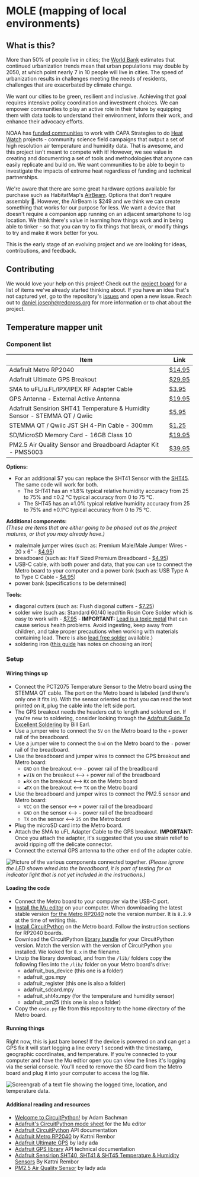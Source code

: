 # MOLE (mapping of local environments)

## What is this?

More than 50% of people live in cities; the [World Bank](https://www.worldbank.org/en/topic/urbandevelopment/overview) estimates that continued urbanization trends mean that urban populations may double by 2050, at which point nearly 7 in 10 people will live in cities. The speed of urbanization results in challenges meeting the needs of residents, challenges that are exacerbated by climate change.

We want our cities to be green, resilient and inclusive. Achieving that goal requires intensive policy coordination and investment choices. We can empower communities to play an active role in their future by equipping them with data tools to understand their environment, inform their work, and enhance their advocacy efforts.

NOAA has [funded communities](https://www.heat.gov/pages/mapping-campaigns) to work with CAPA Strategies to do [Heat Watch](https://www.capastrategies.com/heat-watch) projects - community science field campaigns that output a set of high resolution air temperature and humidity data. That is awesome, and this project isn't meant to compete with it! However, we see value in creating and documenting a set of tools and methodologies that anyone can easily replicate and build on. We want communities to be able to begin to investigate the impacts of extreme heat regardless of funding and technical partnerships.

We're aware that there are some great hardware options available for purchase such as HabitatMap's [AirBeam](https://www.habitatmap.org/airbeam/buy-it-now). Options that don't require assembly 😬. However, the AirBeam is $249 and we think we can create something that works for our purpose for less. We want a device that doesn't require a companion app running on an adjacent smartphone to log location. We think there's value in learning how things work and in being able to tinker - so that you can try to fix things that break, or modify things to try and make it work better for you.

This is the early stage of an evolving project and we are looking for ideas, contributions, and feedback.

## Contributing

We would love your help on this project! Check out the [project board](https://github.com/orgs/AmericanRedCross/projects/2/views/1) for a list of items we've already started thinking about. If you have an idea that's not captured yet, go to the repository's [issues](https://github.com/AmericanRedCross/mapping-of-local-environments/issues/) and open a new issue. Reach out to daniel.joseph@redcross.org for more information or to chat about the project.

## Temperature mapper unit

### Component list

| Item  | Link |
| ------------- | ------------- |
| Adafruit Metro RP2040 | [$14.95](https://www.adafruit.com/product/5786) |
| Adafruit Ultimate GPS Breakout | [$29.95](https://www.adafruit.com/product/5440) |
| SMA to uFL/u.FL/IPX/IPEX RF Adapter Cable | [$3.95](https://www.adafruit.com/product/851) |
| GPS Antenna - External Active Antenna | [$19.95](https://www.adafruit.com/product/960) |
| Adafruit Sensirion SHT41 Temperature & Humidity Sensor - STEMMA QT / Qwiic | [$5.95](https://www.adafruit.com/product/5776) |
| STEMMA QT / Qwiic JST SH 4-Pin Cable - 300mm | [$1.25](https://www.adafruit.com/product/5384) |
| SD/MicroSD Memory Card - 16GB Class 10 | [$19.95](https://www.adafruit.com/product/2693) |
| PM2.5 Air Quality Sensor and Breadboard Adapter Kit - PMS5003 | [$39.95](https://www.adafruit.com/product/3686) |

**Options:**
- For an additional $7 you can replace the SHT41 Sensor with the [SHT45](https://www.adafruit.com/product/5665). The same code will work for both.
    - The SHT41 has an ±1.8% typical relative humidity accuracy from 25 to 75% and ±0.2 °C typical accuracy from 0 to 75 °C.
    - The SHT45 has an ±1.0% typical relative humidity accuracy from 25 to 75% and ±0.1°C typical accuracy from 0 to 75 °C.

**Additional components:**  
_(These are items that are either going to be phased out as the project matures, or that you may already have.)_
- male/male jumper wires (such as: Premium Male/Male Jumper Wires - 20 x 6" - [$4.95](https://www.adafruit.com/product/1957))
- breadboard (such as: Half Sized Premium Breadboard - [$4.95](https://www.adafruit.com/product/64))
- USB-C cable, with both power and data, that you can use to connect the Metro board to your computer and a power bank (such as: USB Type A to Type C Cable - [$4.95](https://www.adafruit.com/product/4474))
- power bank (specifications to be determined)

**Tools:**
- diagonal cutters (such as: Flush diagonal cutters - [$7.25](https://www.adafruit.com/product/152))
- solder wire (such as: Standard 60/40 lead/tin Rosin Core Solder which is easy to work with - [$7.95](https://www.adafruit.com/product/1886) - **IMPORTANT:** [Lead is a toxic metal](https://www.who.int/news-room/fact-sheets/detail/lead-poisoning-and-health) that can cause serious health problems. Avoid ingesting, keep away from children, and take proper precautions when working with materials containing lead. There is also [lead free solder](https://www.adafruit.com/product/1930) available.)
- soldering iron ([this guide](https://learn.adafruit.com/adafruit-guide-excellent-soldering) has notes on choosing an iron)

### Setup

#### Wiring things up

- Connect the PCT2075 Temperature Sensor to the Metro board using the STEMMA QT cable. The port on the Metro board is labeled (and there's only one it fits in). With the sensor oriented so that you can read the text printed on it, plug the cable into the left side port.
- The GPS breakout needs the headers cut to length and soldered on. If you're new to soldering, consider looking through the [Adafruit Guide To Excellent Soldering](https://learn.adafruit.com/adafruit-guide-excellent-soldering) by Bill Earl.
- Use a jumper wire to connect the `5V` on the Metro board to the `+` power rail of the breadboard.
- Use a jumper wire to connect the `Gnd` on the Metro board to the `-` power rail of the breadboard.
- Use the breadboard and jumper wires to connect the GPS breakout and Metro board:
  - `GND` on the breakout <--> `-` power rail of the breadboard
  - `▶VIN` on the breakout <--> `+` power rail of the breadboard
  - `▶RX` on the breakout <--> `RX` on the Metro board
  - `◀TX` on the breakout <--> `TX` on the Metro board
- Use the breadboard and jumper wires to connect the PM2.5 sensor and Metro board:
  - `VCC` on the sensor <--> `+` power rail of the breadboard
  - `GND` on the sensor  <--> `-` power rail of the breadboard
  - `TX` on the sensor <--> `25` on the Metro board
- Plug the microSD card into the Metro board.
- Attach the SMA to uFL Adapter Cable to the GPS breakout. **IMPORTANT:** Once you attach the adapter, it's suggested that you use strain relief to avoid ripping off the delicate connector.
- Connect the external GPS antenna to the other end of the adapter cable. 

![Picture of the various components connected together.](img/v02.jpg)
_(Please ignore the LED shown wired into the breadboard, it is part of testing for an indicator light that is not yet included in the instructions.)_

#### Loading the code

- Connect the Metro board to your computer via the USB-C port.
- [Install the Mu editor](https://learn.adafruit.com/welcome-to-circuitpython/installing-mu-editor) on your computer. When downloading the latest stable version [for the Metro RP2040](https://circuitpython.org/board/adafruit_metro_rp2040/) note the version number. It is `8.2.9` at the time of writing this.
- [Install CircuitPython](https://learn.adafruit.com/welcome-to-circuitpython/installing-circuitpython) on the Metro board. Follow the instruction sections for RP2040 boards.
- Download the CircuitPython [library bundle](https://circuitpython.org/libraries) for your CircuitPython version. Match the version with the version of CircuitPython you installed. We looked for `8.x` in the filename.
- Unzip the library download, and from the `/lib/` folders copy the following files into the `/lib/` folder on your Metro board's drive:
  - adafruit_bus_device (this one is a folder)
  - adafruit_gps.mpy
  - adafruit_register (this one is also a folder)
  - adafruit_sdcard.mpy
  - adafruit_sht4x.mpy (for the temperature and humidity sensor)
  - adafruit_pm25 (this one is also a folder)
- Copy the `code.py` file from this repository to the home directory of the Metro board.

#### Running things

Right now, this is just bare bones! If the device is powered on and can get a GPS fix it will start logging a line every 1 second with the timestamp, geographic coordinates, and temperature. If you're connected to your computer and have the Mu edtior open you can view the lines it's logging via the serial console. You'll need to remove the SD card from the Metro board and plug it into your computer to access the log file.

![Screengrab of a text file showing the logged time, location, and temperature data.](img/logfile.png)

#### Additional reading and resources

- [Welcome to CircuitPython!](https://learn.adafruit.com/welcome-to-circuitpython) by Adam Bachman 
- [Adafruit's CircuitPython mode sheet](https://learn.adafruit.com/mu-keyboard-shortcut-cheat-sheets#circuitpython-mode-cheat-sheet-3011142) for the Mu editor
- [Adafruit CircuitPython](https://docs.circuitpython.org) API documentation
- [Adafruit Metro RP2040](https://learn.adafruit.com/adafruit-metro-rp2040) by Kattni Rembor 
- [Adafruit Ultimate GPS](https://learn.adafruit.com/adafruit-ultimate-gps) by lady ada 
- [Adafruit GPS library](https://docs.circuitpython.org/projects/gps/en/latest/index.html) API technical documentation
- [Adafruit Sensirion SHT40, SHT41 & SHT45 Temperature & Humidity Sensors](https://learn.adafruit.com/adafruit-sht40-temperature-humidity-sensor) By Kattni Rembor 
- [PM2.5 Air Quality Sensor](https://learn.adafruit.com/pm25-air-quality-sensor) by lady ada
